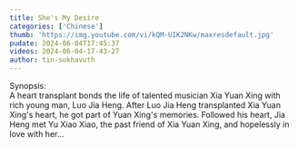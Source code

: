 ```yaml
---
title: She's My Desire
categories: ['Chinese']
thumb: 'https://img.youtube.com/vi/kQM-UIK2NKw/maxresdefault.jpg'
pudate: 2024-06-04T17:45:37
videos: 2024-06-04-17-43-27
author: tin-sokhavuth
---
```

Synopsis:<br/> 
A heart transplant bonds the life of  talented musician Xia Yuan Xing with rich young man, Luo Jia Heng. After Luo Jia Heng transplanted Xia Yuan Xing's heart, he got part of Yuan Xing's memories. Followed his heart, Jia Heng met Yu Xiao Xiao, the past friend of Xia Yuan Xing, and hopelessly in love with her...